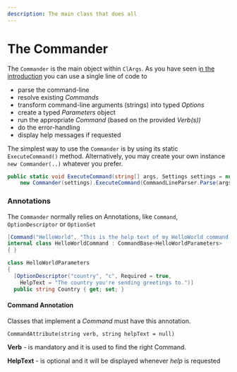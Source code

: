 ```yaml
---
description: The main class that does all
---
```


# The Commander

The `Commander` is the main object within `ClArgs`. As you have seen i[n the introduction](../) you can use a single line of code to 

* parse the command-line
* resolve existing _Commands_
* transform command-line arguments \(strings\) into typed _Options_
* create a typed _Parameters_ object
* run the appropriate _Command_ \(based on the provided _Verb\(s\)\)_ 
* do the error-handling
* display help messages if requested

The simplest way to use the `Commander` is by using its static `ExecuteCommand()` method. Alternatively, you may create your own instance  `new Commander(..)` whatever you prefer.

```csharp
public static void ExecuteCommand(string[] args, Settings settings = null) =>
    new Commander(settings).ExecuteCommand(CommandLineParser.Parse(args));
```

### Annotations

The `Commander` normally relies on Annotations, like `Command`, `OptionDescriptor` or `OptionSet`

```csharp
[Command("HelloWorld", "This is the help text of my HelloWorld command.")]
internal class HelloWorldCommand : CommandBase<HelloWorldParameters>
{ }

class HelloWorldParameters
{ 
  [OptionDescriptor("country", "c", Required = true, 
    HelpText = "The country you're sending greetings to.")]
  public string Country { get; set; }

```

#### Command Annotation

Classes that implement a _Command_  must have this annotation. 

`CommandAttribute(string verb, string helpText = null)`

**Verb** - is mandatory and it is used to find the right Command. 

**HelpText** - is optional and it will be displayed whenever _help_ is requested



